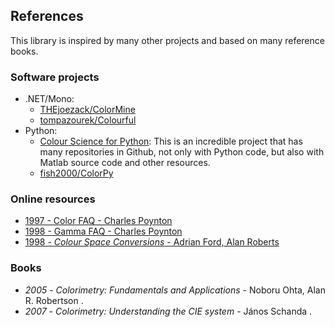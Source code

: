 ## References

This library is inspired by many other projects and based on many reference books.

### Software projects

* .NET/Mono:
  * [THEjoezack/ColorMine](https://github.com/THEjoezack/ColorMine/)
  * [tompazourek/Colourful](https://github.com/tompazourek/Colourful)
* Python:
  * [Colour Science for Python](http://colour-science.org/index.php): This is an incredible project that has many repositories in Github, not only with Python code, but also with Matlab source code and other resources.
  * [fish2000/ColorPy](https://github.com/fish2000/ColorPy)

### Online resources
 * [1997 - Color FAQ - Charles Poynton](http://www.poynton.com/PDFs/ColorFAQ.pdf)
 * [1998 - Gamma FAQ - Charles Poynton](http://www.poynton.com/PDFs/GammaFAQ.pdf)
 * [1998 - *Colour Space Conversions* - Adrian Ford, Alan Roberts](http://www.poynton.com/PDFs/coloureq.pdf)

### Books

* *2005* - *Colorimetry: Fundamentals and Applications* - Noboru Ohta, Alan R. Robertson .
* *2007* - *Colorimetry: Understanding the CIE system* - János Schanda .
